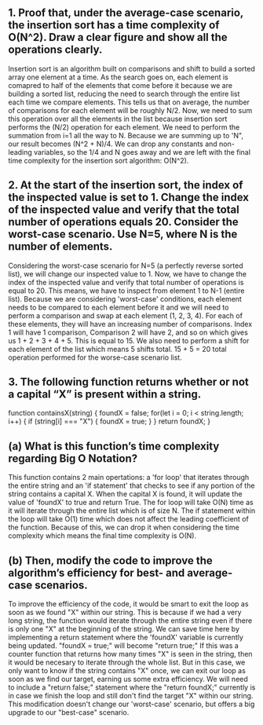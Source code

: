 ## 1. Proof that, under the average-case scenario, the insertion sort has a time complexity of O(N^2). Draw a clear figure and show all the operations clearly.
Insertion sort is an algorithm built on comparisons and shift to build a sorted array one element at a time. As the search goes on, each element is comapred to half of the elements that come before it because we are building a sorted list, reducing the need to search through the entire list each time we compare elements. This tells us that on average, the number of comparisons for each element will be roughly N/2. Now, we need to sum this operation over all the elements in the list because insertion sort performs the (N/2) operation for each element. We need to perform the summation from i=1 all the way to N. Because we are summing up to 'N", our result becomes (N^2 + N)/4. We can drop any constants and non-leading variables, so the 1/4 and N goes away and we are left with the final time complexity for the insertion sort algorithm: O(N^2).

## 2. At the start of the insertion sort, the index of the inspected value is set to 1. Change the index of the inspected value and verify that the total number of operations equals 20. Consider the worst-case scenario. Use N=5, where N is the number of elements.
Considering the worst-case scenario for N=5 (a perfectly reverse sorted list), we will change our inspected value to 1. Now, we have to change the index of the inspected value and verify that total number of operations is equal to 20. This means, we have to inspect from element 1 to N-1 (entire list). Because we are considering 'worst-case' conditions, each element needs to be compared to each element before it and we will need to perform a comparison and swap at each element (1, 2, 3, 4). For each of these elements, they will have an increasing number of comparisons. Index 1 will have 1 comparison, Comparison 2 will have 2, and so on which gives us 1 + 2 + 3 + 4 + 5. This is equal to 15. We also need to perform a shift for each element of the list which means 5 shifts total. 15 + 5 = 20 total operation performed for the worse-case scenario list. 

## 3. The following function returns whether or not a capital “X” is present within a string.
function containsX(string) {
	foundX = false;
	for(let i = 0; i < string.length; i++) { 
		if (string[i] === "X") {
			foundX = true; 
		}
	}
	return foundX; 
}

## (a) What is this function’s time complexity regarding Big O Notation?
This function contains 2 main opertations: a 'for loop' that iterates through the entire string and an 'if statement' that checks to see if any portion of the string contains a capital X. When the capital X is found, it will update the value of 'foundX' to true and return True. The for loop will take O(N) time as it will iterate through the entire list which is of size N. The if statement within the loop will take O(1) time which does not affect the leading coefficient of the function. Because of this, we can drop it when considering the time complexity which means the final time complexity is O(N).

## (b) Then, modify the code to improve the algorithm’s efficiency for best- and average-case scenarios.
To improve the efficiency of the code, it would be smart to exit the loop as soon as we found "X" within our string. This is because if we had a very long string, the function would iterate through the entire string even if there is only one "X" at the beginning of the string. We can save time here by implementing a return statement where the 'foundX' variable is currently being updated. "foundX = true;" will become "return true;" If this was a counter function that returns how many times "X" is seen in the string, then it would be necesary to iterate through the whole list. But in this case, we only want to know if the string contains "X" once, we can exit our loop as soon as we find our target, earning us some extra efficiency. We will need to include a "return false;" statement where the "return foundX;" currently is in case we finish the loop and still don't find the target "X" within our string. This modification doesn't change our 'worst-case' scenario, but offers a big upgrade to our "best-case" scenario.
